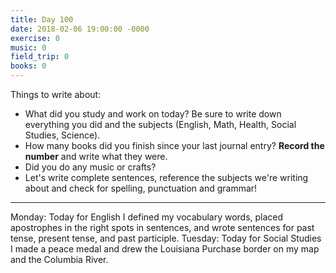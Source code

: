 ```yaml
---
title: Day 100
date: 2018-02-06 19:00:00 -0000
exercise: 0
music: 0
field_trip: 0
books: 0
---
```

Things to write about:

* What did you study and work on today? Be sure to write down everything you did and the subjects (English, Math, Health, Social Studies, Science).
* How many books did you finish since your last journal entry? **Record the number** and write what they were.
* Did you do any music or crafts?
* Let's write complete sentences, reference the subjects we're writing about and check for spelling, punctuation and grammar!

***

Monday: Today for English I defined my vocabulary words, placed apostrophes in the right spots in sentences, and wrote sentences for past tense, present tense, and past participle. Tuesday: Today for Social Studies I made a peace medal and drew the Louisiana Purchase border on my map and the Columbia River.
